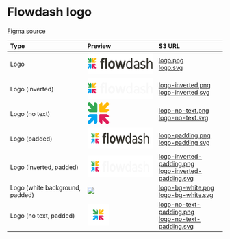 # Flowdash logo

[Figma source](https://www.figma.com/file/TVGZJcCatJmEvopWlNcTYp/?node-id=0%3A1)

| Type                  | Preview           | S3 URL |
| :-------------            |:-------------|:-----|
| Logo                     | <img src="logos/logo.svg" height="50"> | [logo.png](https://flowdash-assets.s3.us-west-1.amazonaws.com/logo/logo.png) <br/> [logo.svg](https://flowdash-assets.s3.us-west-1.amazonaws.com/logo/logo.svg)
| Logo (inverted)          | <img src="logos/logo-inverted.svg" height="50"> | [logo-inverted.png](https://flowdash-assets.s3.us-west-1.amazonaws.com/logo/logo-inverted.png) <br/> [logo-inverted.svg](https://flowdash-assets.s3.us-west-1.amazonaws.com/logo/logo-inverted.svg)
| Logo (no text)           | <img src="logos/logo-no-text.svg" height="50"> | [logo-no-text.png](https://flowdash-assets.s3.us-west-1.amazonaws.com/logo/logo-no-text.png) <br/> [logo-no-text.svg](https://flowdash-assets.s3.us-west-1.amazonaws.com/logo/logo-no-text.svg)
| Logo (padded)            | <img src="logos/logo-padding.svg" height="50">| [logo-padding.png](https://flowdash-assets.s3.us-west-1.amazonaws.com/logo/logo-padding.png) <br/> [logo-padding.svg](https://flowdash-assets.s3.us-west-1.amazonaws.com/logo/logo-padding.svg)
| Logo (inverted, padded)  | <img src="logos/logo-inverted-padding.svg" height="50"> | [logo-inverted-padding.png](https://flowdash-assets.s3.us-west-1.amazonaws.com/logo/logo-inverted-padding.png) <br/> [logo-inverted-padding.svg](https://flowdash-assets.s3.us-west-1.amazonaws.com/logo/logo-inverted-padding.svg)
| Logo (white background, padded)   | <img src="logos/logo-bg-white.png.svg" height="50"> | [logo-bg-white.png](https://flowdash-assets.s3.us-west-1.amazonaws.com/logo/logo-bg-white.png) <br/> [logo-bg-white.svg](https://flowdash-assets.s3.us-west-1.amazonaws.com/logo/logo-bg-white.svg)
| Logo (no text, padded)   | <img src="logos/logo-no-text-padding.svg" height="50"> | [logo-no-text-padding.png](https://flowdash-assets.s3.us-west-1.amazonaws.com/logo/logo-no-text-padding.png) <br/> [logo-no-text-padding.svg](https://flowdash-assets.s3.us-west-1.amazonaws.com/logo/logo-no-text-padding.svg)


